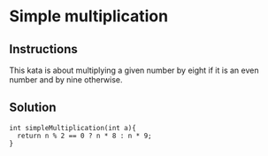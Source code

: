 # Simple multiplication

## Instructions

This kata is about multiplying a given number by eight if it is an even number and by nine otherwise.

## Solution

```
int simpleMultiplication(int a){
  return n % 2 == 0 ? n * 8 : n * 9;
}
```
